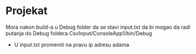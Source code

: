 # Projekat

Mora nakon build-a u Debug folder da se stavi input.txt da bi mogao da radi
putanja do Debug foldera CsvInput/ConsoleApp1/bin/Debug 

- U input.txt promeniti na pravu ip adresu adama
